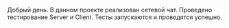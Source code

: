Добрый день. 
В данном проекте реализован сетевой чат.
Проведено тестирование Server и Client. Тесты запускаются и проводятся успешно. 
